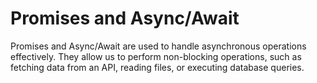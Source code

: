 # Promises and Async/Await

Promises and Async/Await are used to handle asynchronous operations effectively. They allow us to perform non-blocking operations, such as fetching data from an API, reading files, or executing database queries.
